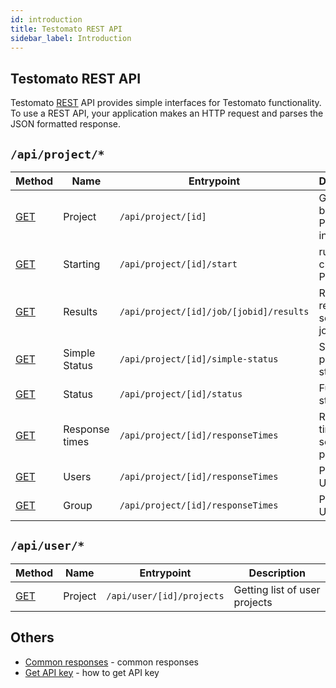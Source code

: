 ```yaml
---
id: introduction
title: Testomato REST API
sidebar_label: Introduction
---
```


## Testomato REST API

Testomato [REST](https://en.wikipedia.org/wiki/Representational_state_transfer)
API provides simple interfaces for Testomato functionality. To use a
REST API, your application makes an HTTP request and parses the JSON
formatted response.

## `/api/project/*`

| Method | Name  | Entrypoint | Description |
| ------ | ----- | ---------- | ----------- |
| [GET](project/project.md) | Project | `/api/project/[id]` | Getting basic Project information |
| [GET](project/project-start.md) | Starting | `/api/project/[id]/start` | run all checks in Project |
| [GET](project/project-results.md) | Results | `/api/project/[id]/job/[jobid]/results` | Return results of selected job |
| [GET](project/project-simple-status.md) | Simple Status |`/api/project/[id]/simple-status` | Simplify project status |
| [GET](project/project-status.md) | Status | `/api/project/[id]/status` | Full project status |  
| [GET](project/project-response-times.md) | Response times | `/api/project/[id]/responseTimes` | Response times in select time period | 
| [GET](project/project-users.md) | Users | `/api/project/[id]/responseTimes` | Project Users | 
| [GET](project/project-group.md) | Group | `/api/project/[id]/responseTimes` | Project Users | 



## `/api/user/*`

| Method | Name  | Entrypoint | Description |
| ------ | ----- | ---------- | ----------- |
| [GET](user-projects.md) | Project | `/api/user/[id]/projects` | Getting list of user projects |

## Others

* [Common responses](common-responses.md) - common responses
* [Get API key](api-key.md) - how to get API key
